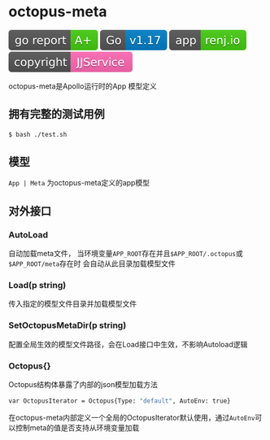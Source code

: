 # octopus-meta
<a href="https://goreportcard.com/report/github.com/JJApplication/octopus_meta"><img src="./copyright/goreport.svg" /></a>
<a><img src="./copyright/version.svg"/></a>
<a href="http://service.renj.io"><img src="./copyright/renj.io.svg"/></a>
<a href="https://github.com/JJApplication"><img src="./copyright/copyright-JJService.svg"/></a>

octopus-meta是Apollo运行时的App 模型定义

## 拥有完整的测试用例
```bash
$ bash ./test.sh
```
## 模型
`App | Meta` 为octopus-meta定义的app模型

## 对外接口
### AutoLoad
自动加载meta文件， 当环境变量`APP_ROOT`存在并且`$APP_ROOT/.octopus`或`$APP_ROOT/meta`存在时
会自动从此目录加载模型文件

### Load(p string)
传入指定的模型文件目录并加载模型文件

### SetOctopusMetaDir(p string)
配置全局生效的模型文件路径，会在Load接口中生效，不影响Autoload逻辑

### Octopus{}
Octopus结构体暴露了内部的json模型加载方法
```bash
var OctopusIterator = Octopus{Type: "default", AutoEnv: true}
```
在octopus-meta内部定义一个全局的OctopusIterator默认使用，通过`AutoEnv`可以控制meta的值是否支持从环境变量加载


